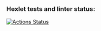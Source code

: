 ### Hexlet tests and linter status:
[![Actions Status](https://github.com/aposohin98/fullstack-javascript-project-44/workflows/hexlet-check/badge.svg)](https://github.com/aposohin98/fullstack-javascript-project-44/actions)